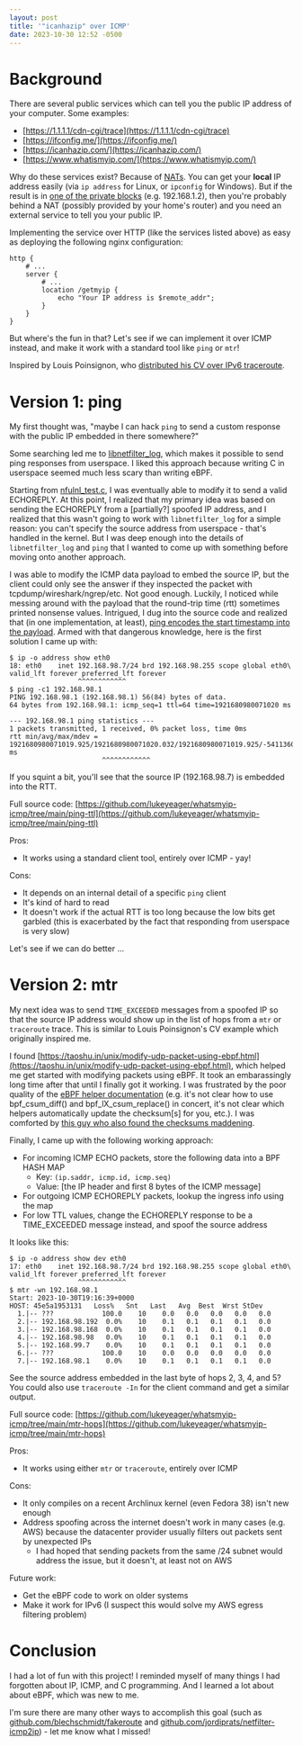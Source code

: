 ```yaml
---
layout: post
title: '"icanhazip" over ICMP'
date: 2023-10-30 12:52 -0500
---
```


# Background

There are several public services which can tell you the public IP address of your computer. Some examples:
* [https://1.1.1.1/cdn-cgi/trace](https://1.1.1.1/cdn-cgi/trace)
* [https://ifconfig.me/](https://ifconfig.me/)
* [https://icanhazip.com/](https://icanhazip.com/)
* [https://www.whatismyip.com/](https://www.whatismyip.com/)

Why do these services exist? Because of [NATs](https://en.wikipedia.org/wiki/Network_address_translation).
You can get your **local** IP address easily (via `ip address` for Linux, or `ipconfig` for Windows).
But if the result is in [one of the private blocks](https://datatracker.ietf.org/doc/html/rfc1918#section-3) (e.g. 192.168.1.2), then you're probably behind a NAT (possibly provided by your home's router) and you need an external service to tell you your public IP.

Implementing the service over HTTP (like the services listed above) as easy as deploying the following nginx configuration:
```nginx
http {
    # ...
    server {
        # ...
        location /getmyip {
            echo "Your IP address is $remote_addr";
        }
    }
}
```

But where's the fun in that? Let's see if we can implement it over ICMP instead, and make it work with a standard tool like `ping` or `mtr`!

Inspired by Louis Poinsignon, who [distributed his CV over IPv6 traceroute](https://news.ycombinator.com/item?id=32609588).

# Version 1: ping
My first thought was, "maybe I can hack `ping` to send a custom response with the public IP embedded in there somewhere?"

Some searching led me to [libnetfilter_log](https://www.netfilter.org/projects/libnetfilter_log/index.html), which makes it possible to send ping responses from userspace.
I liked this approach because writing C in userspace seemed much less scary than writing eBPF.

Starting from [nfulnl_test.c](https://www.netfilter.org/projects/libnetfilter_log/doxygen/html/nfulnl__test_8c_source.html), I was eventually able to modify it to send a valid ECHOREPLY.
At this point, I realized that my primary idea was based on sending the ECHOREPLY from a [partially?] spoofed IP address, and I realized that this wasn't going to work with `libnetfilter_log` for a simple reason: you can't specify the source address from userspace - that's handled in the kernel.
But I was deep enough into the details of `libnetfilter_log` and `ping` that I wanted to come up with something before moving onto another approach.

I was able to modify the ICMP data payload to embed the source IP, but the client could only see the answer if they inspected the packet with tcpdump/wireshark/ngrep/etc.
Not good enough.
Luckily, I noticed while messing around with the payload that the round-trip time (rtt) sometimes printed nonsense values.
Intrigued, I dug into the source code and realized that (in one implementation, at least), [ping encodes the start timestamp into the payload](https://github.com/iputils/iputils/blob/20221126/ping/ping.c#L1530-L1532).
Armed with that dangerous knowledge, here is the first solution I came up with:
```console
$ ip -o address show eth0
18: eth0    inet 192.168.98.7/24 brd 192.168.98.255 scope global eth0\       valid_lft forever preferred_lft forever
                 ^^^^^^^^^^^^
$ ping -c1 192.168.98.1
PING 192.168.98.1 (192.168.98.1) 56(84) bytes of data.
64 bytes from 192.168.98.1: icmp_seq=1 ttl=64 time=1921680980071020 ms

--- 192.168.98.1 ping statistics ---
1 packets transmitted, 1 received, 0% packet loss, time 0ms
rtt min/avg/max/mdev = 1921680980071019.925/1921680980071020.032/1921680980071019.925/-5411360113588140.-32 ms
                       ^^^^^^^^^^^^
```
If you squint a bit, you'll see that the source IP (192.168.98.7) is embedded into the RTT.

Full source code: [https://github.com/lukeyeager/whatsmyip-icmp/tree/main/ping-ttl](https://github.com/lukeyeager/whatsmyip-icmp/tree/main/ping-ttl)

Pros:
* It works using a standard client tool, entirely over ICMP - yay!

Cons:
* It depends on an internal detail of a specific `ping` client
* It's kind of hard to read
* It doesn't work if the actual RTT is too long because the low bits get garbled (this is exacerbated by the fact that responding from userspace is very slow)

Let's see if we can do better ...

# Version 2: mtr
My next idea was to send `TIME_EXCEEDED` messages from a spoofed IP so that the source IP address would show up in the list of hops from a `mtr` or `traceroute` trace.
This is similar to Louis Poinsignon's CV example which originally inspired me.

I found [https://taoshu.in/unix/modify-udp-packet-using-ebpf.html](https://taoshu.in/unix/modify-udp-packet-using-ebpf.html), which helped me get started with modifying packets using eBPF.
It took an embarassingly long time after that until I finally got it working.
I was frustrated by the poor quality of the [eBPF helper documentation](https://man.archlinux.org/man/bpf-helpers.7.en) (e.g. it's not clear how to use bpf_csum_diff() and bpf_lX_csum_replace() in concert, it's not clear which helpers automatically update the checksum[s] for you, etc.).
I was comforted by [this guy who also found the checksums maddening](https://hechao.li/2020/04/10/Checksum-or-fxxk-up/).

Finally, I came up with the following working approach:
* For incoming ICMP ECHO packets, store the following data into a BPF HASH MAP
    * Key: `(ip.saddr, icmp.id, icmp.seq)`
    * Value: [the IP header and first 8 bytes of the ICMP message]
* For outgoing ICMP ECHOREPLY packets, lookup the ingress info using the map
* For low TTL values, change the ECHOREPLY response to be a TIME_EXCEEDED message instead, and spoof the source address

It looks like this:
```console
$ ip -o address show dev eth0
17: eth0    inet 192.168.98.7/24 brd 192.168.98.255 scope global eth0\       valid_lft forever preferred_lft forever
                 ^^^^^^^^^^^^
$ mtr -wn 192.168.98.1
Start: 2023-10-30T19:16:39+0000
HOST: 45e5a1953131   Loss%   Snt   Last   Avg  Best  Wrst StDev
  1.|-- ???            100.0    10    0.0   0.0   0.0   0.0   0.0
  2.|-- 192.168.98.192  0.0%    10    0.1   0.1   0.1   0.1   0.0
  3.|-- 192.168.98.168  0.0%    10    0.1   0.1   0.1   0.1   0.0
  4.|-- 192.168.98.98   0.0%    10    0.1   0.1   0.1   0.1   0.0
  5.|-- 192.168.99.7    0.0%    10    0.1   0.1   0.1   0.1   0.0
  6.|-- ???            100.0    10    0.0   0.0   0.0   0.0   0.0
  7.|-- 192.168.98.1    0.0%    10    0.1   0.1   0.1   0.1   0.0
```
See the source address embedded in the last byte of hops 2, 3, 4, and 5?
You could also use `traceroute -In` for the client command and get a similar output.

Full source code: [https://github.com/lukeyeager/whatsmyip-icmp/tree/main/mtr-hops](https://github.com/lukeyeager/whatsmyip-icmp/tree/main/mtr-hops)

Pros:
* It works using either `mtr` or `traceroute`, entirely over ICMP

Cons:
* It only compiles on a recent Archlinux kernel (even Fedora 38) isn't new enough
* Address spoofing across the internet doesn't work in many cases (e.g. AWS) because the datacenter provider usually filters out packets sent by unexpected IPs
    * I had hoped that sending packets from the same /24 subnet would address the issue, but it doesn't, at least not on AWS

Future work:
* Get the eBPF code to work on older systems
* Make it work for IPv6 (I suspect this would solve my AWS egress filtering problem)

# Conclusion
I had a lot of fun with this project!
I reminded myself of many things I had forgotten about IP, ICMP, and C programming.
And I learned a lot about about eBPF, which was new to me.

I'm sure there are many other ways to accomplish this goal (such as [github.com/blechschmidt/fakeroute](https://github.com/blechschmidt/fakeroute) and [github.com/jordiprats/netfilter-icmp2ip](https://github.com/jordiprats/netfilter-icmp2ip)) - let me know what I missed!
